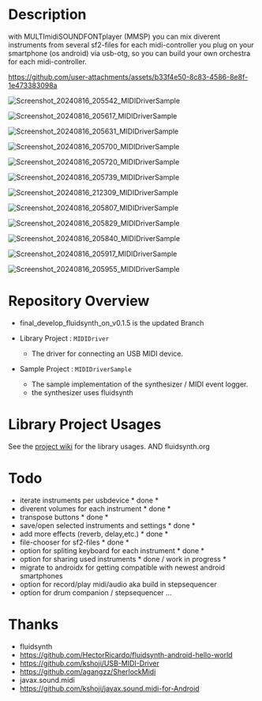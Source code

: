 Description
====
with MULTImidiSOUNDFONTplayer (MMSP) you can mix diverent instruments
from several sf2-files for each midi-controller you plug on your
smartphone (os android) via usb-otg, so you can build your
own orchestra for each midi-controller.

https://github.com/user-attachments/assets/b33f4e50-8c83-4586-8e8f-1e473383098a


![Screenshot_20240816_205542_MIDIDriverSample](https://github.com/user-attachments/assets/e13646fb-44d7-4b8e-82a2-902189ac0237)

![Screenshot_20240816_205617_MIDIDriverSample](https://github.com/user-attachments/assets/a81e67e0-ca0a-4b92-98a8-adbb194f8379)

![Screenshot_20240816_205631_MIDIDriverSample](https://github.com/user-attachments/assets/8e7c515e-b33b-4bf3-900c-c16158594c58)

![Screenshot_20240816_205700_MIDIDriverSample](https://github.com/user-attachments/assets/e4e959ef-6fcb-4b45-82d5-7f58d7f9d2cb)

![Screenshot_20240816_205720_MIDIDriverSample](https://github.com/user-attachments/assets/3a042386-dacb-4991-8df3-9718778a4127)

![Screenshot_20240816_205739_MIDIDriverSample](https://github.com/user-attachments/assets/6069cc84-b3e8-4920-922a-4a7465a19473)

![Screenshot_20240816_212309_MIDIDriverSample](https://github.com/user-attachments/assets/ac048996-e45a-440b-ac8b-1791b31317b5)

![Screenshot_20240816_205807_MIDIDriverSample](https://github.com/user-attachments/assets/a462ca11-cd9f-4598-a60a-fc888650b7bf)

![Screenshot_20240816_205829_MIDIDriverSample](https://github.com/user-attachments/assets/1b597847-4262-4821-bb4e-c922b5f3a1be)

![Screenshot_20240816_205840_MIDIDriverSample](https://github.com/user-attachments/assets/31975b93-4a42-477b-9754-924ff0681ff3)

![Screenshot_20240816_205917_MIDIDriverSample](https://github.com/user-attachments/assets/959121a3-fd93-4aea-a956-ea7567a299c6)

![Screenshot_20240816_205955_MIDIDriverSample](https://github.com/user-attachments/assets/428a870e-882b-43bf-b527-d3941b4fb4bc)

Repository Overview
====
- final_develop_fluidsynth_on_v0.1.5 is the updated Branch

- Library Project : `MIDIDriver`
    - The driver for connecting an USB MIDI device.

- Sample Project : `MIDIDriverSample`
    - The sample implementation of the synthesizer / MIDI event logger.
    - the synthesizer uses fluidsynth
  


Library Project Usages
====

See the [project wiki](https://github.com/kshoji/USB-MIDI-Driver/wiki) for the library usages.
AND fluidsynth.org


Todo
====
- iterate instruments per usbdevice * done *
- diverent volumes for each instrument * done *
- transpose buttons * done *
- save/open selected instruments and settings * done *
- add more effects (reverb, delay,etc.) * done *
- file-chooser for sf2-files * done *
- option for spliting keyboard for each instrument * done *
- option for sharing used instruments * done / work in progress *
- migrate to androidx for getting compatible with newest android smartphones
- option for record/play midi/audio aka build in stepsequencer
- option for drum companion / stepsequencer
...




Thanks
====
- fluidsynth
- https://github.com/HectorRicardo/fluidsynth-android-hello-world
- https://github.com/kshoji/USB-MIDI-Driver
- https://github.com/agangzz/SherlockMidi
- javax.sound.midi
- https://github.com/kshoji/javax.sound.midi-for-Android
